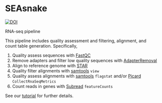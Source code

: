 # SEAsnake

[![DOI](https://zenodo.org/badge/411778345.svg)](https://zenodo.org/badge/latestdoi/411778345)

RNA-seq pipeline

This pipeline includes quality assessment and filtering, alignment, and count table generation. Specifically,

1. Quality assess sequences with [FastQC](https://www.bioinformatics.babraham.ac.uk/projects/fastqc/)
2. Remove adapters and filter low quality sequences with [AdapterRemoval](https://adapterremoval.readthedocs.io/en/latest/)
3. Align to reference genome with [STAR](https://github.com/alexdobin/STAR)
4. Quality filter alignments with [samtools](http://www.htslib.org/) `view`
5. Quality assess alignments with [samtools](http://www.htslib.org/) `flagstat` and/or [Picard](https://broadinstitute.github.io/picard/) `CollectRnaSeqMetrics`
6. Count reads in genes with [Subread](http://subread.sourceforge.net/) `featureCounts`

See our [tutorial](https://bigslu.github.io/SEAsnake/vignette/SEAsnake_vignette.html) for further details.
